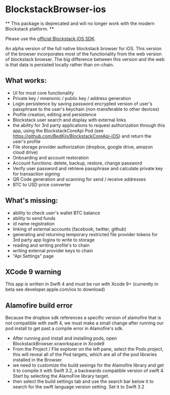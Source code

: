 # BlockstackBrowser-ios

** This package is deprecated and will no longer work with the modern Blockstack platform. **

Please use the [official Blockstack iOS SDK](https://github.com/blockstack/blockstack-ios).

An alpha version of the full native blockstack browser for iOS. This version of the browser incorporates most of the functionality from the web version of blockstack browser. The big difference between this version and the web is that data is persisted locally rather than on-chain.

## What works:
- UI for most core functionality
- Private key / mnenonic / public key / address generation
- Login persistence by saving password encrypted version of user's passphrase to the user's keychain (non-transferable to other devices)
- Profile creation, editing and persistence
- Blockstack user search and display with external links
- the ability for 3rd party applications to request authorization through this app, using the BlockstackCoreApi Pod (see https://github.com/BedKin/BlockstackCoreApi-iOS) and return the user's profile
- File storage provider authorization (dropbox, google drive, amazon cloud drive)
- Onboarding and account restoration
- Account functions: delete, backup, restore, change password
- Verify user password and retrieve passphrase and calculate private key for transaction signing
- QR Code generation and scanning for send / receive addresses
- BTC to USD price converter

## What's missing:
- ability to check user's wallet BTC balance
- ability to send funds
- id name registration
- linking of external accounts (facebook, twitter, github)
- generating and returning temporary restricted file provider tokens for 3rd party app logins to write to storage
- reading and writing profile's to chain
- writing external provider keys to chain
- "Api Settings" page

## XCode 9 warning

This app is written in Swift 4 and must be run with Xcode 9+ (currently in beta see developer.apple.com/ios to download)

## Alamofire build error

Because the dropbox sdk references a specific version of alamofire that is not compatible with swift 4, we must make a small change after running our pod install to get past a compile error in Alamofire's sdk.

- After running pod install and installing pods, open BlockstackBrowser.xcworkspace in Xcode9
- From the Project / File explorer on the left pane, select the Pods project, this will reveal all of the Pod targets, which are all of the pod libraries installed in the Browser.
- we need to customize the build seeings for the Alamofire library and get it to compile it with Swift 3.2, a backwards compatible version of swift 4. Start by selecting the AlamoFire library target.
- then select the build settings tab and use the search bar below it to search for the swift language version setting. Set it to Swift 3.2


